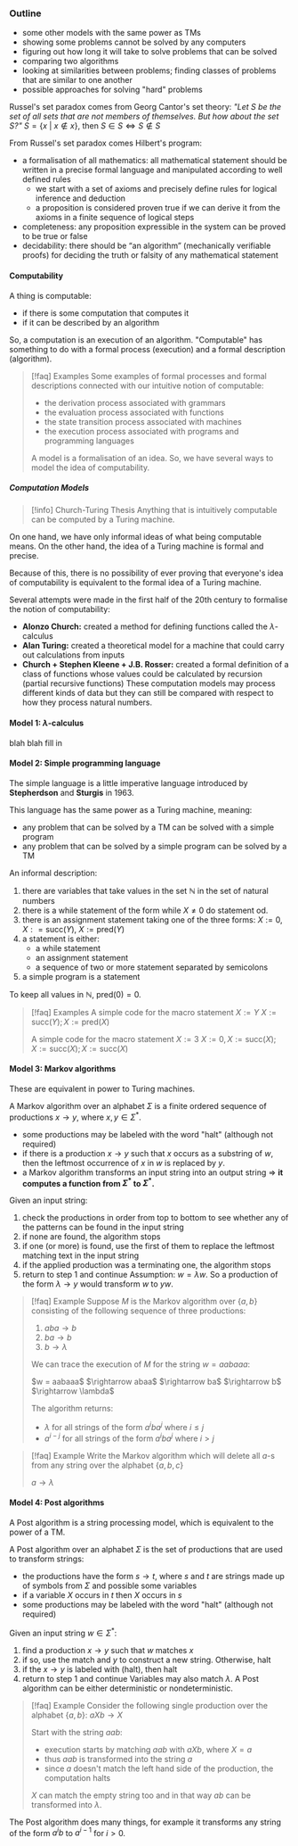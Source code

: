 ### Outline
- some other models with the same power as TMs
- showing some problems cannot be solved by any computers
- figuring out how long it will take to solve problems that can be solved
- comparing two algorithms
- looking at similarities between problems; finding classes of problems that are similar to one another
- possible approaches for solving "hard" problems

Russel's set paradox comes from Georg Cantor's set theory:
	*"Let $S$ be the set of all sets that are not members of themselves. But how about the set $S$?"*
	$S = \{x \: | \: x \notin x\},$ then $S \in S \Leftrightarrow S \notin S$ 

From Russel's set paradox comes Hilbert's program:
- a formalisation of all mathematics: all mathematical statement should be written in a precise formal language and manipulated according to well defined rules
	- we start with a set of axioms and precisely define rules for logical inference and deduction
	- a proposition is considered proven true if we can derive it from the axioms in a finite sequence of logical steps
- completeness: any proposition expressible in the system can be proved to be true or false 
- decidability: there should be “an algorithm” (mechanically verifiable proofs) for deciding the truth or falsity of any mathematical statement

#### Computability
A thing is computable:
- if there is some computation that computes it
- if it can be described by an algorithm

So, a computation is an execution of an algorithm. "Computable" has something to do with a formal process (execution) and a formal description (algorithm).

> [!faq] Examples
> Some examples of formal processes and formal descriptions connected with our intuitive notion of computable:
> - the derivation process associated with grammars
> - the evaluation process associated with functions
> - the state transition process associated with machines
> - the execution process associated with programs and programming languages
> 
> A model is a formalisation of an idea. So, we have several ways to model the idea of computability.

##### Computation Models
> [!info] Church-Turing Thesis
> Anything that is intuitively computable can be computed by a Turing machine.

On one hand, we have only informal ideas of what being computable means. On the other hand, the idea of a Turing machine is formal and precise.

Because of this, there is no possibility of ever proving that everyone's idea of computability is equivalent to the formal idea of a Turing machine.

Several attempts were made in the first half of the 20th century to formalise the notion of computability:
- **Alonzo Church:** created a method for defining functions called the $\lambda$-calculus
- **Alan Turing:** created a theoretical model for a machine that could carry out calculations from inputs
- **Church + Stephen Kleene + J.B. Rosser:** created a formal definition of a class of functions whose values could be calculated by recursion (partial recursive functions)
These computation models may process different kinds of data but they can still be compared with respect to how they process natural numbers.

#### Model 1: $\lambda$-calculus

blah blah fill in

#### Model 2: Simple programming language

The simple language is a little imperative language introduced by **Stepherdson** and **Sturgis** in 1963.

This language has the same power as a Turing machine, meaning:
- any problem that can be solved by a TM can be solved with a simple program
- any problem that can be solved by a simple program can be solved by a TM

An informal description:
1. there are variables that take values in the set $\mathbb{N}$ in the set of natural numbers
2. there is a while statement of the form
	   while $X \neq 0$ do statement od.
3. there is an assignment statement taking one of the three forms:
	   $X := 0$, $X: = \text{succ}(Y)$, $X := \text{pred}(Y)$ 
4. a statement is either:
   - a while statement
   - an assignment statement
   - a sequence of two or more statement separated by semicolons
5. a simple program is a statement

To keep all values in $\mathbb{N}$, $\text{pred}(0) = 0$.

> [!faq] Examples
> A simple code for the macro statement $X := Y$
> $X := \text{succ}(Y); X := \text{pred}(X)$
> 
> A simple code for the macro statement $X := 3$
> $X := 0, X:= \text{succ}(X); X:= \text{succ}(X); X:= \text{succ}(X)$

#### Model 3: Markov algorithms
These are equivalent in power to Turing machines.

A Markov algorithm over an alphabet $\Sigma$ is a finite ordered sequence of productions $x \rightarrow y$, where $x, y \in \Sigma^{\ast}$.
- some productions may be labeled with the word "halt" (although not required)
- if there is a production $x \rightarrow y$ such that $x$ occurs as a substring of $w,$ then the leftmost occurrence of $x$ in $w$ is replaced by $y$.
- a Markov algorithm transforms an input string into an output string $\Rightarrow$ **it computes a function from $\Sigma^{\ast}$ to $\Sigma^{\ast}$.**

Given an input string:
1. check the productions in order from top to bottom to see whether any of the patterns can be found in the input string
2. if none are found, the algorithm stops
3. if one (or more) is found, use the first of them to replace the leftmost matching text in the input string
4. if the applied production was a terminating one, the algorithm stops
5. return to step 1 and continue
Assumption: $w = {\lambda}w$. So a production of the form $\lambda \rightarrow y$ would transform $w$ to $yw$.

> [!faq] Example
> Suppose $M$ is the Markov algorithm over $\{a, b\}$ consisting of the following sequence of three productions:
> 1. $aba \rightarrow b$
> 2. $ba \rightarrow b$
> 3. $b \rightarrow \lambda$
> 
> We can trace the execution of $M$ for the string $w = aabaaa$:
> 	<p  class="tab"/>$w = aabaaa$ 
> 	$\rightarrow abaa$
> 	$\rightarrow ba$
> 	$\rightarrow b$
> 	$\rightarrow \lambda$
> 
> The algorithm returns:
> - $\lambda$ for all strings of the form $a^iba^j$ where $i \leq j$
> - $a^{i-j}$ for all strings of the form $a^iba^j$ where $i \gt j$

> [!faq] Example
> Write the Markov algorithm which will delete all $a$-s from any string over the alphabet $\{a, b, c\}$
> 
> $a \rightarrow \lambda$


#### Model 4: Post algorithms
A Post algorithm is a string processing model, which is equivalent to the power of a TM.

A Post algorithm over an alphabet $\Sigma$ is the set of productions that are used to transform strings:
- the productions have the form $s \rightarrow t$, where $s$ and $t$ are strings made up of symbols from $\Sigma$ and possible some variables
- if a variable $X$ occurs in $t$ then $X$ occurs in $s$
- some productions may be labeled with the word "halt" (although not required)

Given an input string $w \in \Sigma^{\ast}$:
1. find a production $x \rightarrow y$ such that $w$ matches $x$
2. if so, use the match and $y$ to construct a new string. Otherwise, halt
3. if the $x \rightarrow y$ is labeled with (halt), then halt
4. return to step 1 and continue
Variables may also match $\lambda$. A Post algorithm can be either deterministic or nondeterministic.

> [!faq] Example
> Consider the following single production over the alphabet $\{a, b\}:$
> 	$aXb \rightarrow X$
> 
> Start with the string $aab$:
> - execution starts by matching $aab$ with $aXb$, where $X = a$
> - thus $aab$ is transformed into the string $a$
> - since $a$ doesn't match the left hand side of the production, the computation halts
> 
> $X$ can match the empty string too and in that way $ab$ can be transformed into $\lambda$.

The Post algorithm does many things, for example it transforms any string of the form $a^ib$ to $a^{i - 1}$ for $i \gt 0$.

